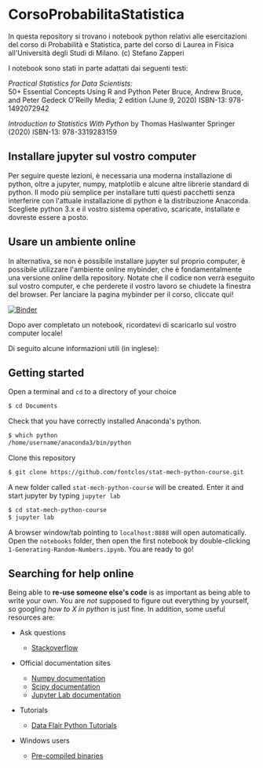 # CorsoProbabilitaStatistica
In questa repository si trovano i notebook python relativi alle esercitazioni del corso di Probabilità e Statistica, parte del corso di Laurea in Fisica all'Università degli Studi di Milano.
(c) Stefano Zapperi


I notebook sono stati in parte adattati dai seguenti testi:

*Practical Statistics for Data Scientists:*  
50+ Essential Concepts Using R and Python
Peter Bruce, Andrew Bruce, and Peter Gedeck
O'Reilly Media; 2 edition (June 9, 2020)
ISBN-13: 978-1492072942


*Introduction to Statistics With Python*
by Thomas Haslwanter 
Springer (2020)
ISBN-13: 978-3319283159 


## Installare jupyter sul vostro computer

Per seguire queste lezioni, è necessaria una moderna installazione di python, oltre a jupyter, numpy, matplotlib e alcune altre librerie  standard di python. Il modo più semplice per installare tutti questi pacchetti senza interferire con l'attuale installazione di python è la distribuzione Anaconda. Scegliete python 3.x e il vostro sistema operativo, scaricate, installate e dovreste essere a posto.

## Usare un ambiente online

In alternativa, se non è possibile installare jupyter sul proprio computer, è possibile utilizzare l'ambiente online mybinder, che è fondamentalmente una versione online della repository. Notate che il codice non verrà eseguito sul vostro computer, e che perderete il vostro lavoro se chiudete la finestra del browser. Per lanciare la pagina mybinder per il corso, cliccate qui! 

[![Binder](https://mybinder.org/badge_logo.svg)](https://mybinder.org/v2/gh/fontclos/CorsoProbabilitaStatistica/master?urlpath=lab)

Dopo aver completato un notebook, ricordatevi di scaricarlo sul vostro computer locale!

Di seguito alcune informazioni utili (in inglese):

## Getting started
Open a terminal and `cd` to a directory of your choice
```bash
$ cd Documents
```
Check that you have correctly installed Anaconda's python. 
```bash
$ which python
/home/username/anaconda3/bin/python
```
Clone this repository
```bash
$ git clone https://github.com/fontclos/stat-mech-python-course.git
```
A new folder called `stat-mech-python-course` will be created. Enter it and start jupyter by typing `jupyter lab`
```bash
$ cd stat-mech-python-course
$ jupyter lab
```
A browser window/tab pointing to `localhost:8888` will open automatically. Open the `notebooks` folder, then open the first notebook by double-clicking `1-Generating-Random-Numbers.ipynb`. You are ready to go!


## Searching for help online
Being able to **re-use someone else's code** is as important as being able to write your own. You are *not* supposed to figure out everything by yourself, so googling *how to X in python* is just fine. In addition, some useful resources are:

+ Ask questions
  + [Stackoverflow](https://stackoverflow.com/)

+ Official documentation sites
  + [Numpy documentation](https://docs.scipy.org/doc/numpy/reference/routines.html)
  + [Scipy documentation](https://docs.scipy.org/doc/scipy/reference/)
  + [Jupyter Lab documentation](https://jupyterlab.readthedocs.io/en/stable/)

+ Tutorials
  + [Data Flair Python Tutorials](https://data-flair.training/blogs/python-tutorials-home/)
  
+ Windows users
  + [Pre-compiled binaries](https://www.lfd.uci.edu/~gohlke/pythonlibs/)

